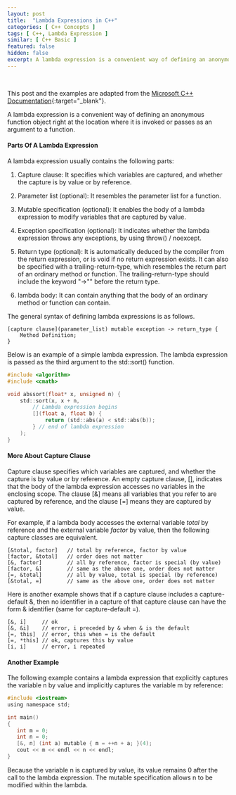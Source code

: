 ```yaml
---
layout: post
title:  "Lambda Expressions in C++"
categories: [ C++ Concepts ]
tags: [ C++, Lambda Expression ]
similar: [ C++ Basic ]
featured: false
hidden: false
excerpt: A lambda expression is a convenient way of defining an anonymous function object right at the location where it is invoked or passes as an argument to a function.
---
```


<br />

This post and the examples are adapted from the [Microsoft C++ Documentation](https://docs.microsoft.com/en-us/cpp/cpp/lambda-expressions-in-cpp?view=msvc-160){:target="_blank"}. 



A lambda expression is a convenient way of defining an anonymous function object right at the location where it is invoked or passes as an argument to a function. 


#### Parts Of A Lambda Expression

A lambda expression usually contains the following parts:
1. Capture clause: It specifies which variables are captured, and whether the capture is by value or by reference.

2. Parameter list (optional): It resembles the parameter list for a function.

3. Mutable specification (optional): It enables the body of a lambda expression to modify variables that are captured by value.

4. Exception specification (optional): It indicates whether the lambda expression throws any exceptions, by using throw() / noexcept.

5. Return type (optional): It is automatically deduced by the compiler from the return expression, or is void if no return expression exists. It can also be specified with a trailing-return-type, which resembles the return part of an ordinary method or function. The trailing-return-type should include the keyword "->"" before the return type.

6. lambda body: It can contain anything that the body of an ordinary method or function can contain.

The general syntax of defining lambda expressions is as follows.

```
[capture clause](parameter_list) mutable exception -> return_type {
    Method Definition;
}
```

Below is an example of a simple lambda expression. The lambda expression is passed as the third argument to the std::sort() function.

```c
#include <algorithm>
#include <cmath>

void abssort(float* x, unsigned n) {
    std::sort(x, x + n, 
        // Lambda expression begins 
        [](float a, float b) {
            return (std::abs(a) < std::abs(b));
        } // end of lambda expression
    );
}
```


#### More About Capture Clause

Capture clause specifies which variables are captured, and whether the capture is by value or by reference. An empty capture clause, [], indicates that the body of the lambda expression accesses no variables in the enclosing scope. The clause [&] means all variables that you refer to are captured by reference, and the clause [=] means they are captured by value.

For example, if a lambda body accesses the external variable *total* by reference and the external variable *factor* by value, then the following capture classes are equivalent.
```
[&total, factor]   // total by reference, factor by value
[factor, &total]   // order does not matter
[&, factor]        // all by reference, factor is special (by value)
[factor, &]        // same as the above one, order does not matter
[=, &total]        // all by value, total is special (by reference)
[&total, =]        // same as the above one, order does not matter
```

Here is another example shows that if a capture clause includes a capture-default &, then no identifier in a capture of that capture clause can have the form & identifier (same for capture-default =).

```
[&, i]     // ok
[&, &i]    // error, i preceded by & when & is the default
[=, this]  // error, this when = is the default
[=, *this] // ok, captures this by value
[i, i]     // error, i repeated
```


#### Another Example

The following example contains a lambda expression that explicitly captures the variable n by value and implicitly captures the variable m by reference:

```c
#include <iostream>
using namespace std;

int main()
{
   int m = 0;
   int n = 0;
   [&, n] (int a) mutable { m = ++n + a; }(4);
   cout << m << endl << n << endl;
}
```

Because the variable n is captured by value, its value remains 0 after the call to the lambda expression. The mutable specification allows n to be modified within the lambda.




































































